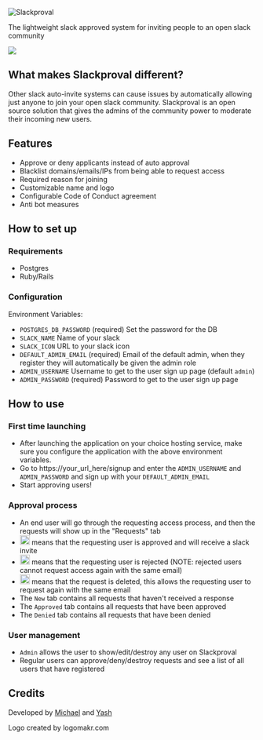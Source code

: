 ![Slackproval](https://i.imgur.com/k78sOmi.png)

The lightweight slack approved system for inviting people to an open slack community

![](https://i.imgur.com/RPrOmu1.png)

## What makes Slackproval different?
Other slack auto-invite systems can cause issues by automatically allowing just anyone to join your open slack community. Slackproval is an open source solution that gives the admins of the community power to moderate their incoming new users.

## Features
- Approve or deny applicants instead of auto approval
- Blacklist domains/emails/IPs from being able to request access
- Required reason for joining
- Customizable name and logo
- Configurable Code of Conduct agreement
- Anti bot measures

## How to set up
### Requirements
- Postgres
- Ruby/Rails
### Configuration
Environment Variables:
- `POSTGRES_DB_PASSWORD` (required) Set the password for the DB
- `SLACK_NAME` Name of your slack
- `SLACK_ICON` URL to your slack icon
- `DEFAULT_ADMIN_EMAIL` (required) Email of the default admin, when they register they will automatically be given the admin role
- `ADMIN_USERNAME` Username to get to the user sign up page (default `admin`)
- `ADMIN_PASSWORD` (required) Password to get to the user sign up page

## How to use
### First time launching
- After launching the application on your choice hosting service, make sure you configure the application with the above environment variables.
- Go to https://your_url_here/signup and enter the `ADMIN_USERNAME` and `ADMIN_PASSWORD` and sign up with your `DEFAULT_ADMIN_EMAIL`
- Start approving users!
### Approval process
- An end user will go through the requesting access process, and then the requests will show up in the "Requests" tab
- <img src="https://i.imgur.com/UquEppG.png" alt="green checkmark" width="20" height="20"> means that the requesting user is approved and will receive a slack invite
- <img src="https://imgur.com/XJF8jAj.png" alt="yellow X" width="20" height="20"> means that the requesting user is rejected (NOTE: rejected users cannot request access again with the same email)
- <img src="https://imgur.com/Hy9cTVK.png" alt="red trashcan" width="20" height="20"> means that the request is deleted, this allows the requesting user to request again with the same email
- The `New` tab contains all requests that haven't received a response
- The `Approved` tab contains all requests that have been approved
- The `Denied` tab contains all requests that have been denied
### User management
- `Admin` allows the user to show/edit/destroy any user on Slackproval
- Regular users can approve/deny/destroy requests and see a list of all users that have registered

## Credits
Developed by [Michael](https://github.com/mikestephens) and [Yash](https://github.com/YashdalfTheGray)

Logo created by logomakr.com
